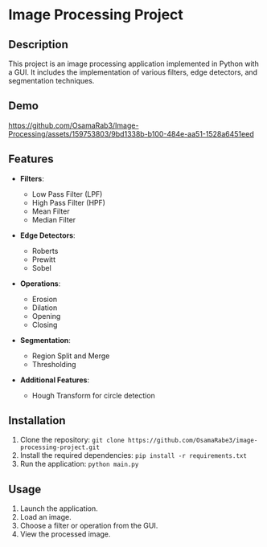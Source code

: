 # Image Processing Project


## Description
This project is an image processing application implemented in Python with a GUI.
It includes the implementation of various filters, edge detectors, and segmentation techniques.

## Demo
https://github.com/OsamaRab3/Image-Processing/assets/159753803/9bd1338b-b100-484e-aa51-1528a6451eed

## Features
- **Filters**: 
  - Low Pass Filter (LPF)
  - High Pass Filter (HPF)
  - Mean Filter
  - Median Filter

- **Edge Detectors**:
  - Roberts
  - Prewitt
  - Sobel

- **Operations**:
  - Erosion
  - Dilation
  - Opening
  - Closing

- **Segmentation**:
  - Region Split and Merge
  - Thresholding

- **Additional Features**:
  - Hough Transform for circle detection

## Installation
1. Clone the repository: `git clone https://github.com/OsamaRabe3/image-processing-project.git`
2. Install the required dependencies: `pip install -r requirements.txt`
3. Run the application: `python main.py`

## Usage
1. Launch the application.
2. Load an image.
3. Choose a filter or operation from the GUI.
4. View the processed image.



